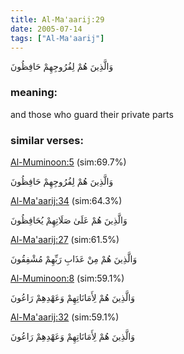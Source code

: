 ```yaml
---
title: Al-Ma'aarij:29
date: 2005-07-14
tags: ["Al-Ma'aarij"]
---
```

وَالَّذِينَ هُمْ لِفُرُوجِهِمْ حَافِظُونَ
### meaning: 
and those who guard their private parts
### similar verses: 

[Al-Muminoon:5](/23/5) (sim:69.7%)

وَالَّذِينَ هُمْ لِفُرُوجِهِمْ حَافِظُونَ

[Al-Ma'aarij:34](/70/34) (sim:64.3%)

وَالَّذِينَ هُمْ عَلَىٰ صَلَاتِهِمْ يُحَافِظُونَ

[Al-Ma'aarij:27](/70/27) (sim:61.5%)

وَالَّذِينَ هُمْ مِنْ عَذَابِ رَبِّهِمْ مُشْفِقُونَ

[Al-Muminoon:8](/23/8) (sim:59.1%)

وَالَّذِينَ هُمْ لِأَمَانَاتِهِمْ وَعَهْدِهِمْ رَاعُونَ

[Al-Ma'aarij:32](/70/32) (sim:59.1%)

وَالَّذِينَ هُمْ لِأَمَانَاتِهِمْ وَعَهْدِهِمْ رَاعُونَ
